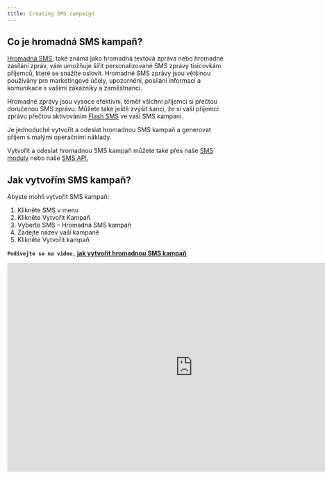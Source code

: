 ```yaml
---
title: Creating SMS campaign
---
```


## Co je hromadná SMS kampaň?
[Hromadná SMS](https://www.bulkgate.com/cs/reseni/sms#hromadna-sms), také známá jako hromadná textová zpráva nebo hromadné zasílání zpráv, vám umožňuje šířit personalizované SMS zprávy tisícovkám příjemců, které se snažíte oslovit.
Hromadné SMS zprávy jsou většinou používány pro marketingové účely, upozornění, posílání informací a komunikace s vašimi zákazníky a zaměstnanci.

Hromadné zprávy jsou vysoce efektivní, téměř všichni příjemci si přečtou doručenou SMS zprávu. Můžete také ještě zvýšit šanci, že si vaši příjemci zprávu přečtou aktivováním [Flash SMS](flash-sms.md#co-je-to-flash-sms) ve vaší SMS kampani.

Je jednoduché vytvořit a odeslat hromadnou SMS kampaň a generovat příjem s malými operačními náklady. 

Vytvořit a odeslat hromadnou SMS kampaň můžete také přes naše [SMS moduly](https://www.bulkgate.com/cs/sms-modul/) nebo naše [SMS API.](https://www.bulkgate.com/cs/vyvojari/sms-api/)


## Jak vytvořím SMS kampaň?
Abyste mohli vytvořit SMS kampaň:
1.	Klikněte SMS v menu
2.	Klikněte Vytvořit Kampaň
3.	Vyberte SMS – Hromadná SMS kampaň
4.	Zadejte název vaší kampaně
5.	Klikněte Vytvořit kampaň

**`Podívejte se na video,` [jak vytvořit hromadnou SMS kampaň](https://www.youtube.com/watch?v=9yhHs7WUFfA&list=PL3m8jKRwlM0sXKJPOldIENxGAUwBhsmvm&index=1&t=0s)**

<iframe width="854" height="480" src="https://www.youtube.com/embed/9yhHs7WUFfA?list=PL3m8jKRwlM0sXKJPOldIENxGAUwBhsmvm" frameborder="0" allow="autoplay; encrypted-media" allowfullscreen></iframe>
